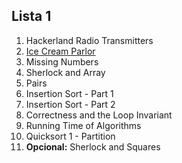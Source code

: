 ## Lista 1

1. Hackerland Radio Transmitters
2. [Ice Cream Parlor](icecream.c)
3. Missing Numbers
4. Sherlock and Array
5. Pairs
6. Insertion Sort - Part 1
7. Insertion Sort - Part 2
8. Correctness and the Loop Invariant
9. Running Time of Algorithms
10. Quicksort 1 - Partition
11. **Opcional:** Sherlock and Squares